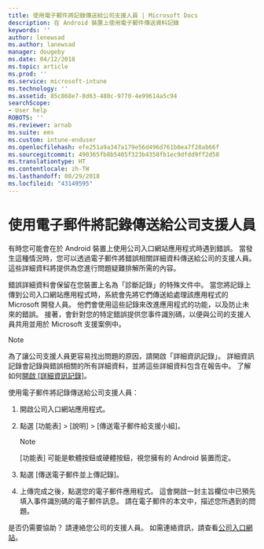 ```yaml
---
title: 使用電子郵件將記錄傳送給公司支援人員 | Microsoft Docs
description: 在 Android 裝置上使用電子郵件傳送資料記錄
keywords: ''
author: lenewsad
ms.author: lanewsad
manager: dougeby
ms.date: 04/12/2018
ms.topic: article
ms.prod: ''
ms.service: microsoft-intune
ms.technology: ''
ms.assetid: 85c868e7-8d63-480c-9770-4e99614a5c94
searchScope:
- User help
ROBOTS: ''
ms.reviewer: arnab
ms.suite: ems
ms.custom: intune-enduser
ms.openlocfilehash: efe251a9a347a179e56d496d761b0ea7f28ab66f
ms.sourcegitcommit: 490365fb8b5405f323b4358fb1ec9dfdd9ff2d58
ms.translationtype: HT
ms.contentlocale: zh-TW
ms.lasthandoff: 08/29/2018
ms.locfileid: "43149595"
---
```

# <a name="email-logs-to-your-company-support"></a>使用電子郵件將記錄傳送給公司支援人員

有時您可能會在於 Android 裝置上使用公司入口網站應用程式時遇到錯誤。 當發生這種情況時，您可以透過電子郵件將錯誤相關詳細資料傳送給公司的支援人員。 這些詳細資料將提供為您進行問題疑難排解所需的內容。  

錯誤詳細資料會保留在您裝置上名為「診斷記錄」的特殊文件中。 當您將記錄上傳到公司入口網站應用程式時，系統會先將它們傳送給處理該應用程式的 Microsoft 開發人員。 他們會使用這些記錄來改進應用程式的功能，以及防止未來的錯誤。 接著，會針對您的特定錯誤提供您事件識別碼，以便與公司的支援人員共用並用於 Microsoft 支援案例中。

> [!Note]
> 為了讓公司支援人員更容易找出問題的原因，請開啟「詳細資訊記錄」。 詳細資訊記錄會記錄與錯誤相關的所有詳細資料，並將這些詳細資料包含在報告中。 了解如何[開啟 [詳細資訊記錄]](use-verbose-logging-to-help-your-it-administrator-fix-device-issues-android.md)。  

使用電子郵件將記錄傳送給公司支援人員：

1.  開啟公司入口網站應用程式。

2.  點選 [功能表] > [說明] > [傳送電子郵件給支援小組]。

    > [!NOTE]
    > [功能表] 可能是軟體按鈕或硬體按鈕，視您擁有的 Android 裝置而定。

3.  點選 [傳送電子郵件並上傳記錄]。
4.  上傳完成之後，點選您的電子郵件應用程式。 這會開啟一封主旨欄位中已預先填入事件識別碼的電子郵件訊息。 請在電子郵件的本文中，描述您所遇到的問題。  

是否仍需要協助？ 請連絡您公司的支援人員。 如需連絡資訊，請查看[公司入口網站](https://go.microsoft.com/fwlink/?linkid=2010980)。
